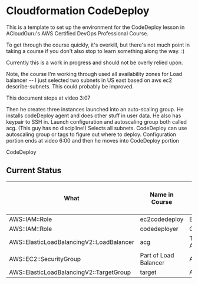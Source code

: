 # Cloudformation CodeDeploy

This is a template to set up the environment for the CodeDeploy lesson in ACloudGuru's AWS Certified DevOps Professional Course.

To get through the course quickly, it's overkill, but there's not much point in taking a course if you don't also stop to learn something along the way. :)

Currently this is a work in progress and should not be overly relied upon.

Note, the course I'm working through used all availability zones for Load balancer -- I just selected two subnets in US east based on aws ec2 describe-subnets.  This could probably be improved.

This document stops at video 3:07

Then he creates three instances launched into an auto-scaling group.  He installs codeDeploy agent and does other stuff in user data.  He also has keypair to SSH in.  Launch configuration and autoscaling group both called acg. (This guy has no discipline!)  Selects all subnets.  CodeDeploy can use autoscaling group or tags to figure out where to deploy.  Configuration portion ends at video 6:00 and then he moves into CodeDeploy portion

CodeDeploy

## Current Status

|What|Name in Course|Name in YAML (--> Physical ID)|Working in YAML? Y/N?|
|--|--|--|--|
|AWS::IAM::Role|ec2codedeploy|EC2CodeDeployByCFN|Y|
|AWS::IAM::Role|codedeployer|CodeDeployRoleByCFN|Y|
|AWS::ElasticLoadBalancingV2::LoadBalancer|acg|Too long/Logical id is AWSDevopsProCourseLoadBalancer|Y|
|AWS::EC2::SecurityGroup|Part of Load Balancer |AWSDevopsProSecurityGroupPort80|Y|
|AWS::ElasticLoadBalancingV2::TargetGroup|target|AWSDevOpsAutoTargetGroup|N|